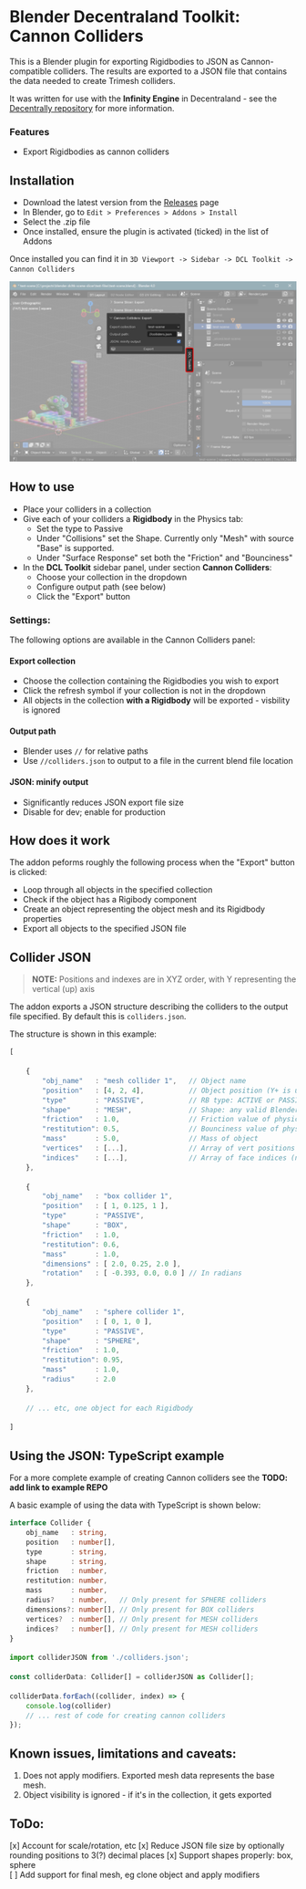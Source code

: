 # Blender Decentraland Toolkit: Cannon Colliders

This is a Blender plugin for exporting Rigidbodies to JSON as Cannon-compatible colliders. The results are exported to a JSON file that contains the data needed to create Trimesh colliders.

It was written for use with the **Infinity Engine** in Decentraland - see the [Decentrally repository](https://github.com/decentraland-scenes/decentrally) for more information.


### Features

* Export Rigidbodies as cannon colliders

Installation
--
* Download the latest version from the [Releases](/releases) page
* In Blender, go to `Edit > Preferences > Addons > Install`
* Select the .zip file
* Once installed, ensure the plugin is activated (ticked) in the list of Addons

Once installed you can find it in `3D Viewport -> Sidebar -> DCL Toolkit -> Cannon Colliders`

![blender ui panel location](./assets/blender-ui-location.png)


How to use
---
* Place your colliders in a collection
* Give each of your colliders a **Rigidbody** in the Physics tab:
    * Set the type to Passive
    * Under "Collisions" set the Shape. Currently only "Mesh" with source "Base" is supported.
    * Under "Surface Response" set both the "Friction" and "Bounciness"
* In the **DCL Toolkit** sidebar panel, under section **Cannon Colliders**: 
    * Choose your collection in the dropdown 
    * Configure output path (see below)
    * Click the "Export" button



### Settings:

The following options are available in the Cannon Colliders panel: 

#### Export collection

* Choose the collection containing the Rigidbodies you wish to export
* Click the refresh symbol if your collection is not in the dropdown
* All objects in the collection **with a Rigidbody** will be exported - visbility is ignored

#### Output path
* Blender uses `//` for relative paths
* Use `//colliders.json` to output to a file in the current blend file location

#### JSON: minify output
* Significantly reduces JSON export file size
* Disable for dev; enable for production


How does it work
--

The addon peforms roughly the following process when the "Export" button is clicked:

* Loop through all objects in the specified collection
* Check if the object has a Rigibody component
* Create an object representing the object mesh and its Rigidbody properties
* Export all objects to the specified JSON file


Collider JSON
---

> **NOTE:** Positions and indexes are in XYZ order, with Y representing the vertical (up) axis

The addon exports a JSON structure describing the colliders to the output file specified. By default this is `colliders.json`.

The structure is shown in this example:

```js
[

    {
        "obj_name"   : "mesh collider 1",   // Object name
        "position"   : [4, 2, 4],           // Object position (Y+ is up)
        "type"       : "PASSIVE",           // RB type: ACTIVE or PASSIVE
        "shape"      : "MESH",              // Shape: any valid Blender RB Shape (Box, Mesh, etc) 
        "friction"   : 1.0,                 // Friction value of physics material
        "restitution": 0.5,                 // Bounciness value of physics material
        "mass"       : 5.0,                 // Mass of object
        "vertices"   : [...],               // Array of vert positions (not in tuples)
        "indices"    : [...],               // Array of face indices (not in tuples)
    },

    {
        "obj_name"   : "box collider 1",
        "position"   : [ 1, 0.125, 1 ],
        "type"       : "PASSIVE",
        "shape"      : "BOX",
        "friction"   : 1.0,
        "restitution": 0.6,
        "mass"       : 1.0,
        "dimensions" : [ 2.0, 0.25, 2.0 ],
        "rotation"   : [ -0.393, 0.0, 0.0 ] // In radians
    },

    {
        "obj_name"   : "sphere collider 1",
        "position"   : [ 0, 1, 0 ],
        "type"       : "PASSIVE",
        "shape"      : "SPHERE",
        "friction"   : 1.0,
        "restitution": 0.95,
        "mass"       : 1.0,
        "radius"     : 2.0
    },
    
    // ... etc, one object for each Rigidbody

]
```

Using the JSON: TypeScript example
---

For a more complete example of creating Cannon colliders see the **TODO: add link to example REPO**

A basic example of using the data with TypeScript is shown below:

```ts
interface Collider {
    obj_name   : string,
    position   : number[],
    type       : string,
    shape      : string,
    friction   : number,
    restitution: number,
    mass       : number,
    radius?    : number,   // Only present for SPHERE colliders
    dimensions?: number[], // Only present for BOX colliders
    vertices?  : number[], // Only present for MESH colliders
    indices?   : number[], // Only present for MESH colliders
}

import colliderJSON from './colliders.json';

const colliderData: Collider[] = colliderJSON as Collider[];

colliderData.forEach((collider, index) => {
    console.log(collider)
    // ... rest of code for creating cannon colliders
});
```


Known issues, limitations and caveats:
--

1) Does not apply modifiers. Exported mesh data represents the base mesh.
1) Object visibility is ignored - if it's in the collection, it gets exported

ToDo:
--
[x] Account for scale/rotation, etc
[x] Reduce JSON file size by optionally rounding positions to 3(?) decimal places
[x] Support shapes properly: box, sphere  
[ ] Add support for final mesh, eg clone object and apply modifiers  
